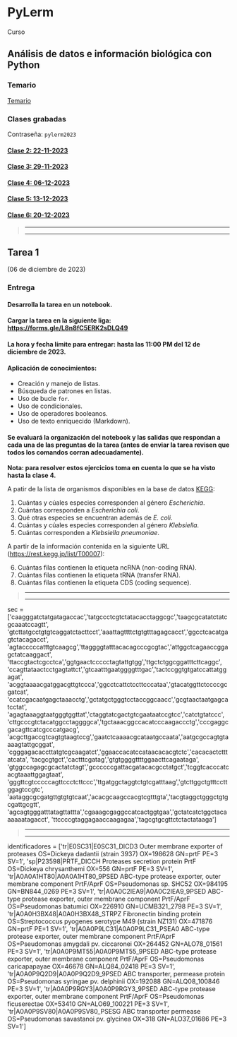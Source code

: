 # PyLerm
Curso

## Análisis de datos e información biológica con Python

### Temario

[Temario](https://github.com/eduardo1011/PyLerm/blob/main/UNIDAD%20DE%20ENSE%C3%91ANZA%20UEA%20Optativa.pdf)  

### Clases grabadas

Contraseña: `pylerm2023`

#### [Clase 2: 22-11-2023](https://1drv.ms/v/s!ArGs92xOZGDEkkf1DeY1avHQecz2?e=7okcKK)


#### [Clase 3: 29-11-2023](https://1drv.ms/v/s!ArGs92xOZGDEkkg2yE70cSIR4UTk?e=yIqxPI)


#### [Clase 4: 06-12-2023](https://1drv.ms/v/s!ArGs92xOZGDEkkmc0qeqEKrHupZ_?e=wGzzJG)


#### [Clase 5: 13-12-2023](https://1drv.ms/v/s!ArGs92xOZGDEkkqYDMAp_yNWxCkE?e=dxTxlm)


#### [Clase 6: 20-12-2023](https://1drv.ms/v/s!ArGs92xOZGDEkkxCEvw4Ns-IxS7k?e=34cP4W)

>---------------------
>---------------------

## Tarea 1  

(06 de diciembre de 2023)

### **Entrega**
#### **Desarrolla la tarea en un notebook.**
#### **Cargar la tarea en la siguiente liga: https://forms.gle/L8n8fC5ERK2sDLQ49**
#### **La hora y fecha límite para entregar: hasta las 11:00 PM del 12 de diciembre de 2023.**

#### Aplicación de conocimientos:  
* Creación y manejo de listas.
* Búsqueda de patrones en listas.
* Uso de bucle `for`.
* Uso de condicionales.
* Uso de operadores booleanos.
* Uso de texto enriquecido (Markdown).

#### Se evaluará la organización del notebook y las salidas que respondan a cada una de las preguntas de la tarea (antes de enviar la tarea revisen que todos los comandos corran adecuadamente).

**Nota: para resolver estos ejercicios toma en cuenta lo que se ha visto hasta la clase 4.**

A patir de la lista de organismos disponibles en la base de datos [KEGG](https://www.kegg.jp/kegg/catalog/org_list.html):

1. Cuántas y cúales especies corresponden al género *Escherichia*.
2. Cuántas corresponden a *Escherichia coli*.
3. Qué otras especies se encuentran además de *E. coli*.
4. Cuántas y cúales especies corresponden al género *Klebsiella*.
5. Cuántas corresponden a *Klebsiella pneumoniae*.

A partir de la información contenida en la siguiente URL (https://rest.kegg.jp/list/T00007):

6. Cuántas filas contienen la etiqueta ncRNA (non-coding RNA).
7. Cuántas filas contienen la etiqueta tRNA (transfer RNA).
8. Cuántas filas contienen la etiqueta CDS (coding sequence).

>---------------------
>---------------------



sec = ['caagggatctatgatagaccac','tatgccctcgtctatacacctaggcgc','taagcgcatatctatcgcaaatccagtt',
              'gtcttatgcctgtgtcaggatctacttcct','aaattagttttctgtgtttagagcacct','ggcctcacatgagtctacagacct',
              'agtacccccatttgtcaagcg','ttaggggtatttacacagcccgcgtac','attggctcagaaccggagctatcaaggact',
              'ttaccgtactcgcctca','ggtgaactccccctagtattgtgg','ttgctctggcggatttcttcaggc',
              'ccagttataactcctgagtattct','gtcaatttgaatggggtttgac','tactccggtgtgatccattatggagat',
              'acggtaaaacgatggacgttgtccca','ggcctcattctccttcccataa','gtacatggttctccccgcgatcat',
              'ccatcgacaatgagctaaacctg','gctatgctgggtcctaccggcaacc','gcgtaactaatgagcatcctat',
              'agagtaaaggtaatgggtggttat','ctaggtatcgactgtcgaataatccgtcc','catctgtatccc',
              'cttgcccgtctacatggcctaggggca','tgctaaacggccacatcccaagaccctg','cccgaggcgacagttcatcgcccatgacg',
              'acgcttgaccgtcagtgtaagtccg','gaatctcaaaacgcataatgccaata','aatgcgccagtgtaaaagtattgcggat',
              'cgggagacaccttatgtcgcaagatct','ggaaccacatccataacacacgtctc','cacacactctttatcata',
              'tacgcgtgct','cactttcgatag','gtgtggggttttggaacttcagaataga',
              'gtggccagagcgcactatctagt','gccccccgattacgatacacgcctatgct','tcggtcacccatcacgtaaattggagtaat',
              'gggttcgtcccccagttccctcttccc','ttgatggctaggtctgtcgatttaag','gtcttggctgtttccttggagtccgtc',
              'aataggcgcgatgttgtgtgtcaat','acacgcaagccacgtcgtttgta','tacgtaggctgggctgtgcgattgcgtt',
              'agcagtgggatttatagttattta','cgaaagcgaggccatcactggtgaa','gctatcatctggctacaaaaaatagacct',
              'ttccccgtaggagaaccaagagaa','tagcgtgcgttctctactataaga']

>---------------------
>---------------------

identificadores = ['tr|E0SC31|E0SC31_DICD3 Outer membrane exporter of proteases OS=Dickeya dadantii (strain 3937) OX=198628 GN=prtF PE=3 SV=1',
'sp|P23598|PRTF_DICCH Proteases secretion protein PrtF OS=Dickeya chrysanthemi OX=556 GN=prtF PE=3 SV=1',
'tr|A0A0A1HT80|A0A0A1HT80_9PSED ABC-type protease exporter, outer membrane component PrtF/AprF OS=Pseudomonas sp. SHC52 OX=984195 GN=BN844_0269 PE=3 SV=1',
'tr|A0A0C2IEA9|A0A0C2IEA9_9PSED ABC-type protease exporter, outer membrane component PrtF/AprF OS=Pseudomonas batumici OX=226910 GN=UCMB321_2798 PE=3 SV=1',
'tr|A0A0H3BX48|A0A0H3BX48_STRPZ Fibronectin binding protein OS=Streptococcus pyogenes serotype M49 (strain NZ131) OX=471876 GN=prtF PE=1 SV=1',
'tr|A0A0P9LC31|A0A0P9LC31_PSEA0 ABC-type protease exporter, outer membrane component PrtF/AprF OS=Pseudomonas amygdali pv. ciccaronei OX=264452 GN=ALO78_01561 PE=3 SV=1',
'tr|A0A0P9MT55|A0A0P9MT55_9PSED ABC-type protease exporter, outer membrane component PrtF/AprF OS=Pseudomonas caricapapayae OX=46678 GN=ALQ84_02418 PE=3 SV=1',
'tr|A0A0P9Q2D9|A0A0P9Q2D9_9PSED ABC transporter, permease protein OS=Pseudomonas syringae pv. delphinii OX=192088 GN=ALQ08_100846 PE=3 SV=1',
'tr|A0A0P9RGY3|A0A0P9RGY3_9PSED ABC-type protease exporter, outer membrane component PrtF/AprF OS=Pseudomonas ficuserectae OX=53410 GN=ALO69_100221 PE=3 SV=1',
'tr|A0A0P9SV80|A0A0P9SV80_PSESG ABC transporter permease OS=Pseudomonas savastanoi pv. glycinea OX=318 GN=ALO37_01686 PE=3 SV=1'] 

